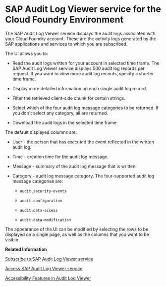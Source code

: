 <!-- loioe3baa5f1a0c64c44aac8ab3ea3d1b500 -->

# SAP Audit Log Viewer service for the Cloud Foundry Environment

The SAP Audit Log Viewer service displays the audit logs associated with your Cloud Foundry account. These are the activity logs generated by the SAP applications and services to which you are subscribed.

The UI allows you to:

-   Read the audit logs written for your account in selected time frame. The SAP Audit Log Viewer service displays 500 audit log records per request. If you want to view more audit log records, specify a shorter time frame.

-   Display more detailed information on each single audit log record.

-   Filter the retrieved client-side chunk for certain strings.

-   Select which of the four audit log message categories to be returned. If you don't select any category, all are returned.

-   Download the audit logs in the selected time frame.


The default displayed columns are:

-   User - the person that has executed the event reflected in the written audit log.

-   Time - creation time for the audit log message.

-   Message - summary of the audit log message that is written.

-   Category - audit log message category. The four-supported audit log message categories are:

    -   `audit.security-events`

    -   `audit.configuration`

    -   `audit.data-access`

    -   `audit.data-modification`



The appearance of the UI can be modified by selecting the rows to be displayed on a single page, as well as the columns that you want to be visible.

**Related Information**  


[Subscribe to SAP Audit Log Viewer service](subscribe-to-sap-audit-log-viewer-service-8ef9054.md "Subscribe to SAP Audit Log Viewer service for access to audit log information.")

[Access SAP Audit Log Viewer service](access-sap-audit-log-viewer-service-af26206.md "")

[Accessibility Features in Audit Log Viewer](accessibility-features-in-audit-log-viewer-bf36fd1.md "To optimize your experience of Audit Log Viewer, SAP Business Technology Platform (SAP BTP) provides features and settings that help you use the software efficiently.")

